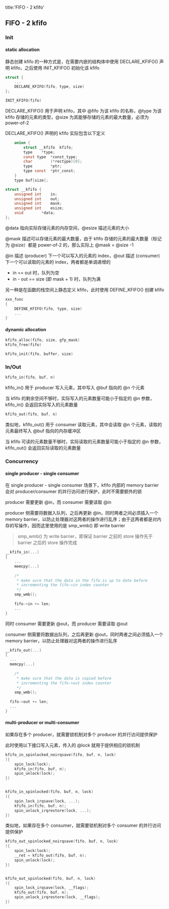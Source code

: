 title:'FIFO - 2 kfifo'
## FIFO - 2 kfifo


### Init

#### static allocation

静态创建 kfifo 的一种方式是，在需要内嵌的结构体中使用 DECLARE_KFIFO() 声明 kfifo，之后使用 INIT_KFIFO() 初始化该 kfifo

```c
struct {
    ...
    DECLARE_KFIFO(fifo, type, size)
};

INIT_KFIFO(fifo)
```

DECLARE_KFIFO() 用于声明 kfifo，其中 @fifo 为该 kfifo 的名称，@type 为该 kfifo 存储的元素的类型，@size 为其能够存储的元素的最大数量，必须为 power-of-2


DECLARE_KFIFO() 声明的 kfifo 实际包含以下定义

```c
	union {
		struct __kfifo	kfifo;
		type	*type;
		const type	*const_type;
		char		(*rectype)[0];
		type		*ptr;
		type const	*ptr_const;
	}
	type buf[size];
```


```c
struct __kfifo {
	unsigned int	in;
	unsigned int	out;
	unsigned int	mask;
	unsigned int	esize;
	void		*data;
};
```

@data 指向实际存储元素的内存空间，@esize 描述元素的大小

@mask 描述可以存储元素的最大数量，由于 kfifo 存储的元素的最大数量（标记为 @size）都是 power-of-2 的，那么实际上 @mask = @size -1


@in 描述 (producer) 下一个可以写入的元素的 index，@out 描述 (consumer) 下一个可以读取的元素的 index，两者都是单调递增的

- in == out 时，队列为空
- in - out == size (即 mask + 1) 时，队列为满


另一种是在函数的栈空间上静态定义 kfifo，此时使用 DEFINE_KFIFO() 创建 kfifo

```c
xxx_func
{
    DEFINE_KFIFO(fifo, type, size)
    ...
}
```


#### dynamic allocation

```c
kfifo_alloc(fifo, size, gfp_mask)
kfifo_free(fifo)

kfifo_init(fifo, buffer, size)
```


### In/Out

```c
kfifo_in(fifo, buf, n)
```

kfifo_in() 用于 producer 写入元素，其中写入 @buf 指向的 @n 个元素

当 kfifo 的剩余空间不够时，实际写入的元素数量可能小于指定的 @n 参数，kfifo_in() 会返回实际写入的元素数量



```c
kfifo_out(fifo, buf, n)
```

类似地，kfifo_out() 用于 consumer 读取元素，其中会读取 @n 个元素，读取的元素最终写入 @buf 指向的内存缓冲区

当 kfifo 可读的元素数量不够时，实际读取的元素数量可能小于指定的 @n 参数，kfifo_out() 会返回实际读取的元素数量



### Concurrency

#### single producer - single consumer

在 single producer - single consumer 场景下，kfifo 内部的 memory barrier 会对 producer/consumer 的并行访问进行保护，此时不需要额外的锁


producer 需要更新 @in，而 consumer 需要读取 @in

producer 侧需要将数据入队列，之后再更新 @in，同时两者之间必须插入一个 memory barrier，以防止处理器对这两者的操作进行乱序；由于这两者都是对内存的写操作，因而这里使用的是 smp_wmb() 即 write barrier

> smp_wmb() 为 write barrier，即保证 barrier 之前的 store 操作先于 barrier 之后的 store 操作完成

```c
__kfifo_in(...)
{
	...
	memcpy(...)
	
	/*
	 * make sure that the data in the fifo is up to date before
	 * incrementing the fifo->in index counter
	 */
	smp_wmb();
	
	fifo->in += len;
	...
}
```


同时 consumer 需要更新 @out，而 producer 需要读取 @out

consumer 侧需要将数据出队列，之后再更新 @out，同时两者之间必须插入一个 memory barrier，以防止处理器对这两者的操作进行乱序

```c
__kfifo_out(...)
{
  ...
  memcpy(...)
	
	/*
	 * make sure that the data is copied before
	 * incrementing the fifo->out index counter
	 */
	smp_wmb();
  
  fifo->out += len;
  ...
}
```


#### multi-producer or multi-consumer

如果存在多个 producer，就需要锁机制对多个 producer 的并行访问提供保护

此时使用以下接口写入元素，传入的 @lock 就用于提供相应的锁机制

```c
kfifo_in_spinlocked_noirqsave(fifo, buf, n, lock)
({
	spin_lock(lock);
	kfifo_in(fifo, buf, n);
	spin_unlock(lock);
})


kfifo_in_spinlocked(fifo, buf, n, lock)
({
	spin_lock_irqsave(lock, ...);
	kfifo_in(fifo, buf, n);
	spin_unlock_irqrestore(lock, ...);
})
```


类似地，如果存在多个 consumer，就需要锁机制对多个 consumer 的并行访问提供保护

```c
kfifo_out_spinlocked_noirqsave(fifo, buf, n, lock)
({
	spin_lock(lock);
	__ret = kfifo_out(fifo, buf, n);
	spin_unlock(lock);
})


kfifo_out_spinlocked(fifo, buf, n, lock)
({
	spin_lock_irqsave(lock, __flags);
	kfifo_out(fifo, buf, n);
	spin_unlock_irqrestore(lock, __flags);
})
```
